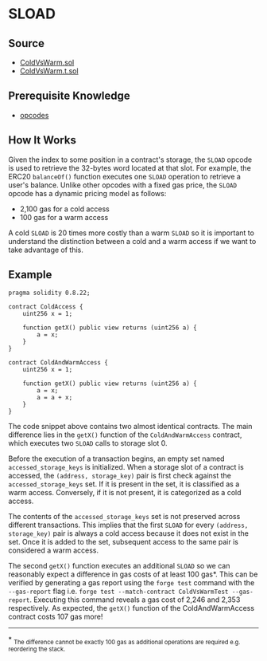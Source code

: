 # SLOAD

## Source

- [ColdVsWarm.sol](./ColdVsWarm.sol)
- [ColdVsWarm.t.sol](../../../test/ColdVsWarm.t.sol)

## Prerequisite Knowledge

- [opcodes](../opcodes/README.md)

## How It Works

Given the index to some position in a contract's storage, the `SLOAD` opcode is used to retrieve the 32-bytes word located at that slot. For example, the ERC20 `balanceOf()` function executes one `SLOAD` operation to retrieve a user's balance. Unlike other opcodes with a fixed gas price, the `SLOAD` opcode has a dynamic pricing model as follows:

- 2,100 gas for a cold access
- 100 gas for a warm access

A cold `SLOAD` is 20 times more costly than a warm `SLOAD` so it is important to understand the distinction between a cold and a warm access if we want to take advantage of this.

## Example

```solidity
pragma solidity 0.8.22;

contract ColdAccess {
    uint256 x = 1;

    function getX() public view returns (uint256 a) {
        a = x;
    }
}

contract ColdAndWarmAccess {
    uint256 x = 1;

    function getX() public view returns (uint256 a) {
        a = x;
        a = a + x;
    }
}
```

The code snippet above contains two almost identical contracts. The main difference lies in the `getX()` function of the `ColdAndWarmAccess` contract, which executes two `SLOAD` calls to storage slot 0.

Before the execution of a transaction begins, an empty set named `accessed_storage_keys` is initialized. When a storage slot of a contract is accessed, the `(address, storage_key)` pair is first check against the `accessed_storage_keys` set. If it is present in the set, it is classified as a warm access. Conversely, if it is not present, it is categorized as a cold access.

The contents of the `accessed_storage_keys` set is not preserved across different transactions. This implies that the first `SLOAD` for every `(address, storage_key)` pair is always a cold access because it does not exist in the set. Once it is added to the set, subsequent access to the same pair is considered a warm access.

The second `getX()` function executes an additional `SLOAD` so we can reasonably expect a difference in gas costs of at least 100 gas*. This can be verified by generating a gas report using the `forge test` command with the `--gas-report` flag i.e. `forge test --match-contract ColdVsWarmTest --gas-report`. Executing this command reveals a gas cost of 2,246 and 2,353 respectively. As expected, the `getX()` function of the ColdAndWarmAccess contract costs 107 gas more!

---
\* <sub>The difference cannot be exactly 100 gas as additional operations are required e.g. reordering the stack.</sub>
